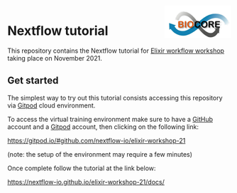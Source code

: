 <img align="right" href="https://biocore.crg.eu/" src="https://raw.githubusercontent.com/CRG-CNAG/BioCoreMiscOpen/master/logo/biocore-logo_small.png" />

# Nextflow tutorial 

This repository contains the Nextflow tutorial for [Elixir workflow workshop](https://tess.elixir-europe.org/events/bioinformatics-workflow-management) 
taking place on November 2021.

## Get started  

The simplest way to try out this tutorial consists accessing this repository via [Gitpod](https://gitpod.io/) cloud 
environment.

To access the virtual training environment make sure to have a [GitHub](https://github.com) account and a [Gitpod](https://gitpod.io/) account, 
then clicking on the following link:  

https://gitpod.io/#github.com/nextflow-io/elixir-workshop-21

(note: the setup of the environment may require a few minutes)

Once complete follow the tutorial at the link below: 

https://nextflow-io.github.io/elixir-workshop-21/docs/




